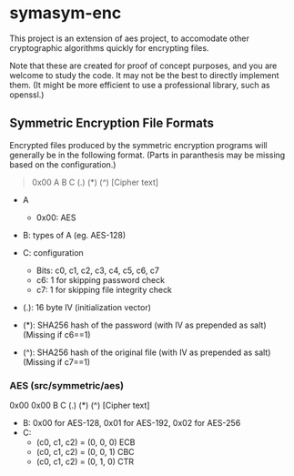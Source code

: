 # symasym-enc
This project is an extension of aes project, to accomodate other cryptographic algorithms quickly for encrypting files.

Note that these are created for proof of concept purposes, and you are welcome to study the code.
It may not be the best to directly implement them. (It might be more efficient to use a professional library, such as openssl.)
## Symmetric Encryption File Formats

Encrypted files produced by the symmetric encryption programs will generally be in the following format. (Parts in paranthesis may be missing based on the configuration.)
> 0x00 A B C (.) (*) (^) [Cipher text]

* A
    * 0x00: AES

* B: types of A (eg. AES-128)

* C: configuration
    * Bits: c0, c1, c2, c3, c4, c5, c6, c7
    * c6: 1 for skipping password check
    * c7: 1 for skipping file integrity check

* (.): 16 byte IV (initialization vector)
* (*): SHA256 hash of the password (with IV as prepended as salt) (Missing if c6==1)
* (^): SHA256 hash of the original file (with IV as prepended as salt) (Missing if c7==1)

### AES (src/symmetric/aes)
0x00 0x00 B C (.) (*) (^) [Cipher text]
* B: 0x00 for AES-128, 0x01 for AES-192, 0x02 for AES-256
* C:
    * (c0, c1, c2) = (0, 0, 0) ECB
    * (c0, c1, c2) = (0, 0, 1) CBC
    * (c0, c1, c2) = (0, 1, 0) CTR
